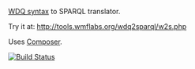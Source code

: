 [WDQ syntax](https://wdq.wmflabs.org/api_documentation.html) to SPARQL translator.

Try it at: http://tools.wmflabs.org/wdq2sparql/w2s.php

Uses [Composer](https://getcomposer.org/).

[![Build Status](https://travis-ci.org/smalyshev/wdq2sparql.svg?branch=master)](https://travis-ci.org/smalyshev/wdq2sparql)
